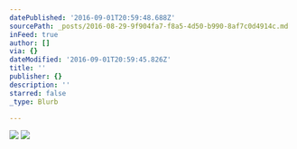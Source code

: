 ```yaml
---
datePublished: '2016-09-01T20:59:48.688Z'
sourcePath: _posts/2016-08-29-9f904fa7-f8a5-4d50-b990-8af7c0d4914c.md
inFeed: true
author: []
via: {}
dateModified: '2016-09-01T20:59:45.826Z'
title: ''
publisher: {}
description: ''
starred: false
_type: Blurb

---
```

![](https://the-grid-user-content.s3-us-west-2.amazonaws.com/8e67a3ab-bcbf-4021-9056-7a2caf2d9689.jpg)
![](https://the-grid-user-content.s3-us-west-2.amazonaws.com/04f6ab3e-ed14-4961-ab0b-86144d12ae27.jpg)